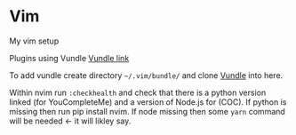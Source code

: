 # Vim
My vim setup

Plugins using Vundle [Vundle link](https://github.com/VundleVim/Vundle.vim)

To add vundle create directory `~/.vim/bundle/` and clone [Vundle](https://github.com/VunfleVim/Vundle.vim) into here.

Within nvim run `:checkhealth` and check that there is a python version linked (for YouCompleteMe) and a version of Node.js for (COC).
If python is missing then run pip install nvim.
If node missing then some `yarn` command will be needed <- it will likley say.
